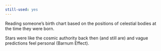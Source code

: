 ```yaml
---
still-used: yes
---
```

Reading someone’s birth chart based on the positions of celestial bodies at the time they were born.

Stars were like the cosmic authority back then (and still are) and vague predictions feel personal (Barnum Effect).